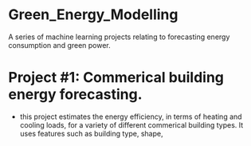 # Green_Energy_Modelling
A series of machine learning projects relating to forecasting energy consumption and green power.

# Project #1: Commerical building energy forecasting.
  - this project estimates the energy efficiency, in terms of heating and cooling loads, for a variety of different commerical building types. It uses features such as building type, shape,
